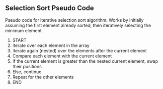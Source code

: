 ## Selection Sort Pseudo Code

Pseudo code for iterative selection sort algorithm. Works by initially assuming the first element already sorted, then iteratively selecting the minimum element

1. START
2. Iterate over each element in the array
3. Iterate again (nested) over the elements after the current element
4. Compare each element with the current element
5. If the current element is greater than the nested current element, swap their positions
6. Else, continue
7. Repeat for the other elements
8. END